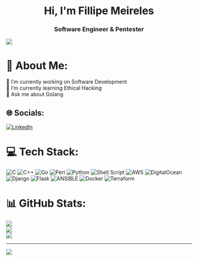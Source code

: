 
<h1 align="center"> Hi, I'm Fillipe Meireles </h1>
<h3 align="center">Software Engineer & Pentester</h3>

<img src="https://tryhackme-badges.s3.amazonaws.com/FillipeMeireles.png" />

# 💫 About Me:
🔭 I’m currently working on Software Development<br>
🌱 I’m currently learning Ethical Hacking<br>
💬 Ask me about Golang


## 🌐 Socials:
[![LinkedIn](https://img.shields.io/badge/LinkedIn-%230077B5.svg?logo=linkedin&logoColor=white)](https://linkedin.com/in/fillipe-meireles) 

# 💻 Tech Stack:
![C](https://img.shields.io/badge/c-%2300599C.svg?style=for-the-badge&logo=c&logoColor=white) ![C++](https://img.shields.io/badge/c++-%2300599C.svg?style=for-the-badge&logo=c%2B%2B&logoColor=white) ![Go](https://img.shields.io/badge/go-%2300ADD8.svg?style=for-the-badge&logo=go&logoColor=white) ![Perl](https://img.shields.io/badge/perl-%2339457E.svg?style=for-the-badge&logo=perl&logoColor=white) ![Python](https://img.shields.io/badge/python-3670A0?style=for-the-badge&logo=python&logoColor=ffdd54) ![Shell Script](https://img.shields.io/badge/shell_script-%23121011.svg?style=for-the-badge&logo=gnu-bash&logoColor=white) ![AWS](https://img.shields.io/badge/AWS-%23FF9900.svg?style=for-the-badge&logo=amazon-aws&logoColor=white) ![DigitalOcean](https://img.shields.io/badge/DigitalOcean-%230167ff.svg?style=for-the-badge&logo=digitalOcean&logoColor=white) ![Django](https://img.shields.io/badge/django-%23092E20.svg?style=for-the-badge&logo=django&logoColor=white) ![Flask](https://img.shields.io/badge/flask-%23000.svg?style=for-the-badge&logo=flask&logoColor=white) ![ANSIBLE](https://img.shields.io/badge/ansible-%231A1918.svg?style=for-the-badge&logo=ansible&logoColor=white) ![Docker](https://img.shields.io/badge/docker-%230db7ed.svg?style=for-the-badge&logo=docker&logoColor=white) ![Terraform](https://img.shields.io/badge/terraform-%235835CC.svg?style=for-the-badge&logo=terraform&logoColor=white)
# 📊 GitHub Stats:
![](https://github-readme-stats.vercel.app/api/top-langs/?username=fillipehmeireles&theme=dark&hide_border=true&include_all_commits=false&count_private=false&layout=compact&exclude_repo=vala-gnome-development,evalKotlin,flutter-login,todolist-app,webassembly-com-c)<br/>
![](https://github-readme-stats.vercel.app/api?username=fillipehmeireles&theme=dark&hide_border=true&include_all_commits=false&count_private=false)<br/>
![](https://github-readme-streak-stats.herokuapp.com/?user=fillipehmeireles&theme=dark&hide_border=true)<br/>


---
[![](https://visitcount.itsvg.in/api?id=fillipehmeireles&icon=0&color=0)](https://visitcount.itsvg.in)

<!-- Proudly created with GPRM ( https://gprm.itsvg.in ) -->

